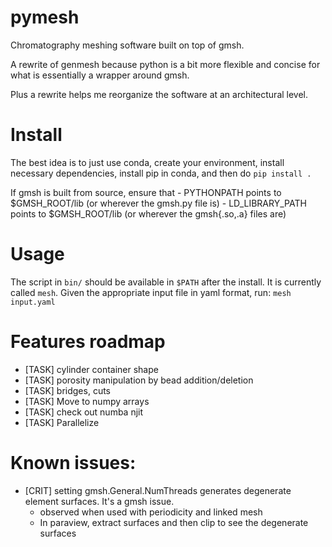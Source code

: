 # pymesh

Chromatography meshing software built on top of gmsh.

A rewrite of genmesh because python is a bit more flexible and concise for what is essentially a wrapper around gmsh. 

Plus a rewrite helps me reorganize the software at an architectural level. 

# Install
The best idea is to just use conda, create your environment, install necessary dependencies, install pip in conda, and then do `pip install .`


If gmsh is built from source, ensure that 
    - PYTHONPATH points to $GMSH_ROOT/lib (or wherever the gmsh.py file is)
    - LD_LIBRARY_PATH points to $GMSH_ROOT/lib (or wherever the gmsh{.so,.a} files are)

# Usage

The script in `bin/` should be available in `$PATH` after the install. It is currently called `mesh`. Given the appropriate input file in yaml format, run: `mesh input.yaml`

# Features roadmap
- [TASK] cylinder container shape
- [TASK] porosity manipulation by bead addition/deletion
- [TASK] bridges, cuts
- [TASK] Move to numpy arrays
- [TASK] check out numba njit
- [TASK] Parallelize

# Known issues:
- [CRIT] setting gmsh.General.NumThreads generates degenerate element surfaces. It's a gmsh issue.
    - observed when used with periodicity and linked mesh
    - In paraview, extract surfaces and then clip to see the degenerate surfaces
